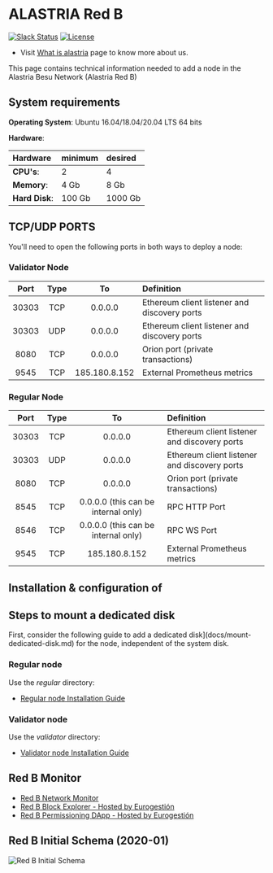 # ALASTRIA Red B

[![Slack Status](https://img.shields.io/badge/slack-join_chat-white.svg?logo=slack&style=social)](https://alastria.slack.com/)
[![License](https://img.shields.io/badge/License-Apache%202.0-blue.svg)](https://github.com/alastria/alastria-node/blob/testnet2/LICENSE)

- Visit [What is alastria](https://alastria.io/en/) page to know more about us.

This page contains technical information needed to add a node in the Alastria Besu Network (Alastria Red B)

## System requirements

**Operating System**: Ubuntu 16.04/18.04/20.04 LTS 64 bits

**Hardware**:

| Hardware       | minimum | desired |
| :------------- | :------ | :------ |
| **CPU's**:     | 2       | 4       |
| **Memory**:    | 4 Gb    | 8 Gb    |
| **Hard Disk**: | 100 Gb  | 1000 Gb |

## TCP/UDP PORTS

You'll need to open the following ports in both ways to deploy a node:

### Validator Node

| Port  | Type |      To       | Definition                                   |
| :---: | :--: | :-----------: | :------------------------------------------- |
| 30303 | TCP  |    0.0.0.0    | Ethereum client listener and discovery ports |
| 30303 | UDP  |    0.0.0.0    | Ethereum client listener and discovery ports |
| 8080  | TCP  |    0.0.0.0    | Orion port (private transactions)            |
| 9545  | TCP  | 185.180.8.152 | External Prometheus metrics                  |

### Regular Node

| Port  | Type |                 To                  | Definition                                   |
| :---: | :--: | :---------------------------------: | :------------------------------------------- |
| 30303 | TCP  |               0.0.0.0               | Ethereum client listener and discovery ports |
| 30303 | UDP  |               0.0.0.0               | Ethereum client listener and discovery ports |
| 8080  | TCP  |               0.0.0.0               | Orion port (private transactions)            |
| 8545  | TCP  | 0.0.0.0 (this can be internal only) | RPC HTTP Port                                |
| 8546  | TCP  | 0.0.0.0 (this can be internal only) | RPC WS Port                                  |
| 9545  | TCP  |            185.180.8.152            | External Prometheus metrics                  |

## Installation & configuration of

## Steps to mount a dedicated disk

First, consider the following guide to add a dedicated disk](docs/mount-dedicated-disk.md) for the node, independent of the system disk.

### Regular node

Use the _regular_ directory:

- [Regular node Installation Guide](regular/Configuration&Installation.md)

### Validator node

Use the _validator_ directory:

- [Validator node Installation Guide](validator/Configuration&Installation.md)

<!-- ### Tools - Block Explorer

- [Alethio Lite Explorer Installation Guide](docs/blockexplorer-installation.md)

### Tools - Permissioning DApp

- [Permissioning DApp](docs/permissioning-dapp.md)
-->

## Red B Monitor

- [Red B Network Monitor](https://alastria-netstats2.planisys.net:8443/?orgId=1)
- [Red B Block Explorer - Hosted by Eurogestión](http://5.153.57.78)
- [Red B Permissioning DApp - Hosted by Eurogestión](http://5.153.57.78:3000/)

## Red B Initial Schema (2020-01)

![Red B Initial Schema](./docs/AlastriaRedB.png)